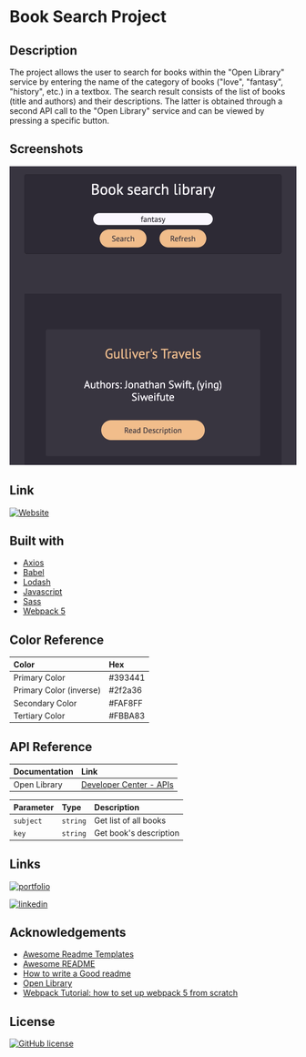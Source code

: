 # Book Search Project

## Description

The project allows the user to search for books within the "Open Library" service by entering the name of the category of books ("love", "fantasy", "history", etc.) in a textbox. The search result consists of the list of books (title and authors) and their descriptions. The latter is obtained through a second API call to the "Open Library" service and can be viewed by pressing a specific button.


## Screenshots

![App Screenshot](/src/img/screenshot-book-search-project.jpg)


## Link

[![Website](https://img.shields.io/website?style=for-the-badge&up_message=CLICK%20ME%21&url=https%3A%2F%2Flijo-book-search-project.netlify.app%2F)](https://lijo-book-search-project.netlify.app/)

## Built with
- [Axios](https://github.com/axios/axios)
- [Babel](https://babeljs.io/setup#installation)
- [Lodash](https://lodash.com/)
- [Javascript](https://developer.mozilla.org/en-US/docs/Web/JavaScript?retiredLocale=it)
- [Sass](https://sass-lang.com/)
- [Webpack 5](https://webpack.js.org/blog/2020-10-10-webpack-5-release/)
## Color Reference

| Color                  | Hex     |
| :--------------------- | :-------|
| Primary Color          | #393441 |
| Primary Color (inverse)| #2f2a36 |
| Secondary Color        | #FAF8FF |
| Tertiary Color         | #FBBA83 |

## API Reference

| Documentation | Link                                                               |
| :------------ | :----------------------------------------------------------------- |
| Open Library  | [Developer Center - APIs ](https://openlibrary.org/developers/api) |


| Parameter | Type     | Description                | 
| :-------- | :------- | :------------------------- | 
| `subject` | `string` | Get list of all books      | 
| `key`     | `string` |  Get book's description    |  

## Links
[![portfolio](https://img.shields.io/badge/my_portfolio-000?style=for-the-badge&logo=ko-fi&logoColor=white)](https://lijo-belardi.github.io/)

[![linkedin](https://img.shields.io/badge/linkedin-0A66C2?style=for-the-badge&logo=linkedin&logoColor=white)](https://www.linkedin.com/in/lijo-belardi-25615918b/)


## Acknowledgements
 - [Awesome Readme Templates](https://awesomeopensource.com/project/elangosundar/awesome-README-templates)
 - [Awesome README](https://github.com/matiassingers/awesome-readme)
 - [How to write a Good readme](https://bulldogjob.com/news/449-how-to-write-a-good-readme-for-your-github-project)
 - [Open Library](https://openlibrary.org/)
 - [Webpack Tutorial: how to set up webpack 5 from scratch](https://www.taniarascia.com/how-to-use-webpack)


## License

[![GitHub license](https://img.shields.io/github/license/lijo-belardi/books-search-project?style=for-the-badge)](https://github.com/lijo-belardi/books-search-project/blob/master/LICENSE)


